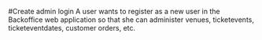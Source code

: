 #Create admin login
A user wants to register as a new user in the Backoffice web application
so that she can administer venues, ticketevents, ticketeventdates, customer 
orders, etc.